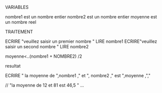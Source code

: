 VARIABLES

nombre1 est un nombre entier
nombre2 est un nombre entier
moyenne est un nombre reel

TRAITEMENT

ECRIRE "veuillez saisir un premier nombre "
LIRE nombre1
ECRIRE"veuillez saisir un second nombre "
LIRE nombre2

moyenne<..(nombre1 + NOMBRE2) /2

resultat

ECRIRE " la moyenne de ",nombre1 ," et ", nombre2 ," est ",moyenne ,","

// "la moyenne de 12 et 81 est 46,5 "
...